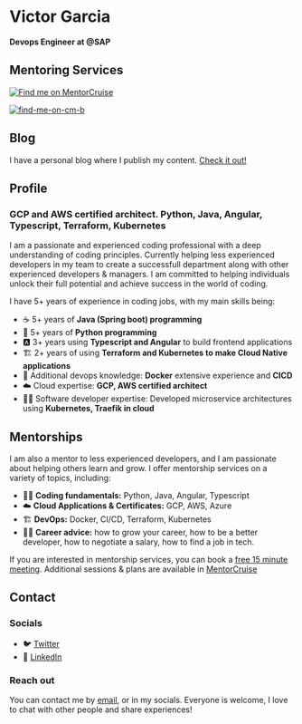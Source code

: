 # Victor Garcia

**Devops Engineer at @SAP**

## Mentoring Services

[![Find me on MentorCruise](https://cdn.mentorcruise.com/img/banner/navy-booking-badge.svg)](https://mentorcruise.com/mentor/victorgarcia/)

[![find-me-on-cm-b](https://github.com/victorgrubio/victorgrubio/assets/45101838/04015dd9-af46-4b1f-ad31-1333c39543ee)](https://www.codementor.io/@victorgrubio?refer=badge)

## Blog

I have a personal blog where I publish my content. [Check it out!](https://victorgarciar.com)

## Profile

### GCP and AWS certified architect. Python, Java, Angular, Typescript, Terraform, Kubernetes

I am a passionate and experienced coding professional with a deep understanding of coding principles. Currently helping less experienced developers in my team to create a successfull department along with other experienced developers & managers. I am committed to helping individuals unlock their full potential and achieve success in the world of coding.

I have 5+ years of experience in coding jobs, with my main skills being:

* ☕ 5+ years of **Java (Spring boot) programming**
* 🐍 5+ years of **Python programming**
* 🅰️ 3+ years using **Typescript and Angular** to build frontend applications
* 🏗️ 2+ years of using **Terraform and Kubernetes to make Cloud Native applications**
* 🐳 Additional devops knowledge: **Docker** extensive experience and **CICD**
* ☁️ Cloud expertise: **GCP, AWS certified architect**
* 👨‍🏫 Software developer expertise: Developed microservice architectures using **Kubernetes, Traefik in cloud**

## Mentorships

I am also a mentor to less experienced developers, and I am passionate about helping others learn and grow. I offer mentorship services on a variety of topics, including:

* 👨‍🏫 **Coding fundamentals:** Python, Java, Angular, Typescript
* ☁️ **Cloud Applications & Certificates:** GCP, AWS, Azure
* 🏗️ **DevOps:** Docker, CI/CD, Terraform, Kubernetes
* 👨‍💻 **Career advice:** how to grow your career, how to be a better developer, how to negotiate a salary, how to find a job in tech.

If you are interested in mentorship services, you can book a [free 15 minute meeting](https://cal.mentorcruise.com/victorgarcia/15-minutes). Additional sessions & plans are available in [MentorCruise](https://mentorcruise.com/mentor/victorgarcia/)

## Contact
###  Socials

* 🐦 [Twitter](https://twitter.com/VictorGarciaDev)
* 💼 [LinkedIn](https://www.linkedin.com/in/victor-garcia-rubio/)

### Reach out

You can contact me by [email](mailto:victorgrubiodl@gmail.com), or in my socials. Everyone is welcome, I love to chat with other people and share experiences!


